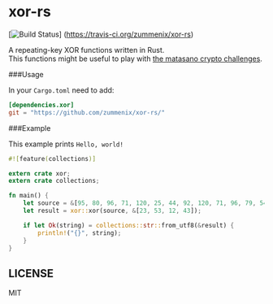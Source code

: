 xor-rs
======
[![Build Status](https://travis-ci.org/zummenix/xor-rs.svg?branch=master)]
(https://travis-ci.org/zummenix/xor-rs)

A repeating-key XOR functions written in Rust.<br />
This functions might be useful to play with
[the matasano crypto challenges](http://cryptopals.com).

###Usage

In your `Cargo.toml` need to add:
```toml
[dependencies.xor]
git = "https://github.com/zummenix/xor-rs/"
```

###Example

This example prints `Hello, world!`
```rust
#![feature(collections)]

extern crate xor;
extern crate collections;

fn main() {
    let source = &[95, 80, 96, 71, 120, 25, 44, 92, 120, 71, 96, 79, 54];
    let result = xor::xor(source, &[23, 53, 12, 43]);

    if let Ok(string) = collections::str::from_utf8(&result) {
        println!("{}", string);
    }
}
```

LICENSE
-------

MIT
